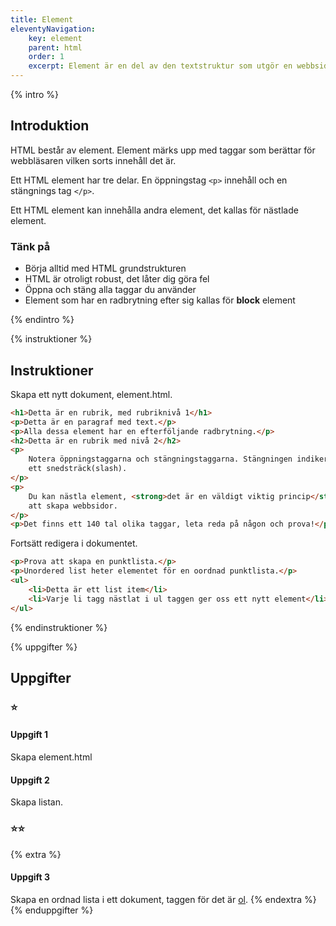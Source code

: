```yaml
---
title: Element
eleventyNavigation:
    key: element
    parent: html
    order: 1
    excerpt: Element är en del av den textstruktur som utgör en webbsida.
---
```


{% intro %}

## Introduktion

HTML består av element. Element märks upp med taggar som berättar för webbläsaren
vilken sorts innehåll det är.

Ett HTML element har tre delar. En öppningstag `<p>` innehåll och en stängnings tag `</p>`.

Ett HTML element kan innehålla andra element, det kallas för nästlade element.

### Tänk på

-   Börja alltid med HTML grundstrukturen
-   HTML är otroligt robust, det låter dig göra fel
-   Öppna och stäng alla taggar du använder
-   Element som har en radbrytning efter sig kallas för **block** element

{% endintro %}

{% instruktioner %}

## Instruktioner

Skapa ett nytt dokument, element.html.

```html
<h1>Detta är en rubrik, med rubriknivå 1</h1>
<p>Detta är en paragraf med text.</p>
<p>Alla dessa element har en efterföljande radbrytning.</p>
<h2>Detta är en rubrik med nivå 2</h2>
<p>
    Notera öppningstaggarna och stängningstaggarna. Stängningen indikeras med
    ett snedsträck(slash).
</p>
<p>
    Du kan nästla element, <strong>det är en väldigt viktig princip</strong> för
    att skapa webbsidor.
</p>
<p>Det finns ett 140 tal olika taggar, leta reda på någon och prova!</p>
```

Fortsätt redigera i dokumentet.

```html
<p>Prova att skapa en punktlista.</p>
<p>Unordered list heter elementet för en oordnad punktlista.</p>
<ul>
    <li>Detta är ett list item</li>
    <li>Varje li tagg nästlat i ul taggen ger oss ett nytt element</li>
</ul>
```

{% endinstruktioner %}

{% uppgifter %}

## Uppgifter

### ⭐

#### Uppgift 1

Skapa element.html

#### Uppgift 2

Skapa listan.

### ⭐⭐

{% extra %}

#### Uppgift 3

Skapa en ordnad lista i ett dokument, taggen för det är [ol](https://developer.mozilla.org/en-US/docs/Web/HTML/Element/ol).
{% endextra %}
{% enduppgifter %}
